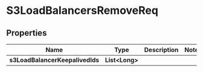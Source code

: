 # S3LoadBalancersRemoveReq

## Properties
Name | Type | Description | Notes
------------ | ------------- | ------------- | -------------
**s3LoadBalancerKeepalivedIds** | **List&lt;Long&gt;** |  | 
